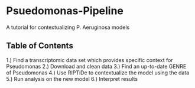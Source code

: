 # Psuedomonas-Pipeline
A tutorial for contextualizing P. Aeruginosa models


## Table of Contents
1.) Find a transcriptomic data set which provides specific context for Pseudomonas
2.) Download and clean data
3.) Find an up-to-date GENRE of Pseudomonas 
4.) Use RIPTiDe to contextualize the model using the data
5.) Run analysis on the new model
6.) Interpret results

